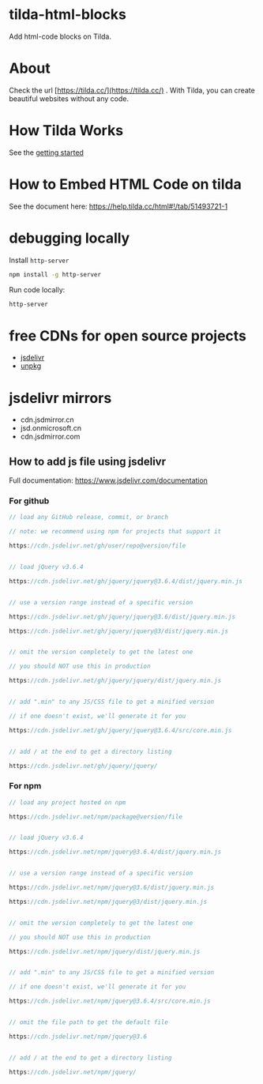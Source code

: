# tilda-html-blocks

Add html-code blocks on Tilda.

# About

Check the url [https://tilda.cc/](https://tilda.cc/) . With Tilda, you can create beautiful websites without any code.

# How Tilda Works

See the [getting started](https://help.tilda.cc/getstarted)

# How to Embed HTML Code on tilda

See the document here: https://help.tilda.cc/html#!/tab/51493721-1

# debugging locally

Install `http-server`

```bash
npm install -g http-server
```

Run code locally:

```bash
http-server
```

# free CDNs for open source projects

- [jsdelivr](https://www.jsdelivr.com/)
- [unpkg](https://www.unpkg.com/)

# jsdelivr mirrors

- cdn.jsdmirror.cn
- jsd.onmicrosoft.cn
- cdn.jsdmirror.com

## How to add js file using jsdelivr

Full documentation: https://www.jsdelivr.com/documentation

### For github

```javascript
// load any GitHub release, commit, or branch

// note: we recommend using npm for projects that support it

https://cdn.jsdelivr.net/gh/user/repo@version/file


// load jQuery v3.6.4

https://cdn.jsdelivr.net/gh/jquery/jquery@3.6.4/dist/jquery.min.js


// use a version range instead of a specific version

https://cdn.jsdelivr.net/gh/jquery/jquery@3.6/dist/jquery.min.js

https://cdn.jsdelivr.net/gh/jquery/jquery@3/dist/jquery.min.js


// omit the version completely to get the latest one

// you should NOT use this in production

https://cdn.jsdelivr.net/gh/jquery/jquery/dist/jquery.min.js


// add ".min" to any JS/CSS file to get a minified version

// if one doesn't exist, we'll generate it for you

https://cdn.jsdelivr.net/gh/jquery/jquery@3.6.4/src/core.min.js


// add / at the end to get a directory listing

https://cdn.jsdelivr.net/gh/jquery/jquery/
```

### For npm

```javascript
// load any project hosted on npm

https://cdn.jsdelivr.net/npm/package@version/file


// load jQuery v3.6.4

https://cdn.jsdelivr.net/npm/jquery@3.6.4/dist/jquery.min.js


// use a version range instead of a specific version

https://cdn.jsdelivr.net/npm/jquery@3.6/dist/jquery.min.js

https://cdn.jsdelivr.net/npm/jquery@3/dist/jquery.min.js


// omit the version completely to get the latest one

// you should NOT use this in production

https://cdn.jsdelivr.net/npm/jquery/dist/jquery.min.js


// add ".min" to any JS/CSS file to get a minified version

// if one doesn't exist, we'll generate it for you

https://cdn.jsdelivr.net/npm/jquery@3.6.4/src/core.min.js


// omit the file path to get the default file

https://cdn.jsdelivr.net/npm/jquery@3.6


// add / at the end to get a directory listing

https://cdn.jsdelivr.net/npm/jquery/
```
